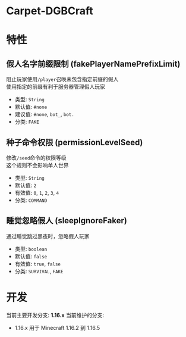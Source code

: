 # Carpet-DGBCraft

# 特性

## 假人名字前缀限制 (fakePlayerNamePrefixLimit)
阻止玩家使用`/player`召唤未包含指定前缀的假人  
使用指定的前缀有利于服务器管理假人玩家
* 类型: `String`
* 默认值: `#none`
* 建议值: `#none`, `bot_`, `bot.`
* 分类: `FAKE`

## 种子命令权限 (permissionLevelSeed)
修改`/seed`命令的权限等级  
这个规则不会影响单人世界
* 类型: `String`
* 默认值: `2`
* 有效值: `0`, `1`, `2`, `3`, `4`
* 分类: `COMMAND`

## 睡觉忽略假人 (sleepIgnoreFaker)
通过睡觉跳过黑夜时，忽略假人玩家
* 类型: `boolean`
* 默认值: `false`
* 有效值: `true`, `false`
* 分类: `SURVIVAL`, `FAKE`

# 开发
当前主要开发分支: **1.16.x**
当前维护的分支:  
* 1.16.x 用于 Minecraft 1.16.2 到 1.16.5
